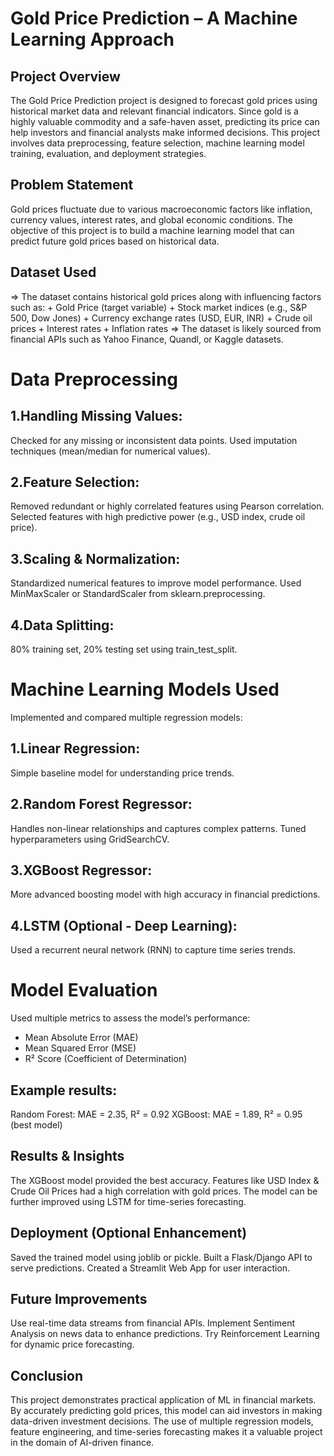 Gold Price Prediction – A Machine Learning Approach
===================================================

Project Overview
-----------------
The Gold Price Prediction project is designed to forecast gold prices using historical market data and relevant financial indicators. Since gold is a highly valuable commodity and a safe-haven asset, predicting its price can help investors and financial analysts make informed decisions.
This project involves data preprocessing, feature selection, machine learning model training, evaluation, and deployment strategies.

Problem Statement
-----------------
Gold prices fluctuate due to various macroeconomic factors like inflation, currency values, interest rates, and global economic conditions. The objective of this project is to build a machine learning model that can predict future gold prices based on historical data.

Dataset Used
------------
=> The dataset contains historical gold prices along with influencing factors such as:
	+ Gold Price (target variable)
	+ Stock market indices (e.g., S&P 500, Dow Jones)
	+ Currency exchange rates (USD, EUR, INR)
	+ Crude oil prices
	+ Interest rates
	+ Inflation rates
=> The dataset is likely sourced from financial APIs such as Yahoo Finance, Quandl, or Kaggle datasets.

Data Preprocessing
==================
1.Handling Missing Values:
--------------------------
Checked for any missing or inconsistent data points.
Used imputation techniques (mean/median for numerical values).

2.Feature Selection:
--------------------
Removed redundant or highly correlated features using Pearson correlation.
Selected features with high predictive power (e.g., USD index, crude oil price).

3.Scaling & Normalization:
--------------------------
Standardized numerical features to improve model performance.
Used MinMaxScaler or StandardScaler from sklearn.preprocessing.

4.Data Splitting:
-----------------
80% training set, 20% testing set using train_test_split.


Machine Learning Models Used
=============================
Implemented and compared multiple regression models:

1.Linear Regression:
------------------
Simple baseline model for understanding price trends.

2.Random Forest Regressor:
------------------------
Handles non-linear relationships and captures complex patterns.
Tuned hyperparameters using GridSearchCV.

3.XGBoost Regressor:
------------------
More advanced boosting model with high accuracy in financial predictions.

4.LSTM (Optional - Deep Learning):
--------------------------------
Used a recurrent neural network (RNN) to capture time series trends.


Model Evaluation
=================
Used multiple metrics to assess the model’s performance:

+ Mean Absolute Error (MAE)
+ Mean Squared Error (MSE)
+ R² Score (Coefficient of Determination)

Example results:
----------------
Random Forest: MAE = 2.35, R² = 0.92
XGBoost: MAE = 1.89, R² = 0.95 (best model)


Results & Insights
------------------
The XGBoost model provided the best accuracy.
Features like USD Index & Crude Oil Prices had a high correlation with gold prices.
The model can be further improved using LSTM for time-series forecasting.

Deployment (Optional Enhancement)
---------------------------------
Saved the trained model using joblib or pickle.
Built a Flask/Django API to serve predictions.
Created a Streamlit Web App for user interaction.

Future Improvements
-------------------
Use real-time data streams from financial APIs.
Implement Sentiment Analysis on news data to enhance predictions.
Try Reinforcement Learning for dynamic price forecasting.

Conclusion
----------
This project demonstrates practical application of ML in financial markets. By accurately predicting gold prices, this model can aid investors in making data-driven investment decisions. The use of multiple regression models, feature engineering, and time-series forecasting makes it a valuable project in the domain of AI-driven finance.
